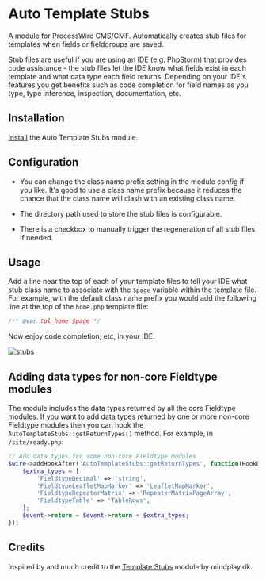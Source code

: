 # Auto Template Stubs

A module for ProcessWire CMS/CMF. Automatically creates stub files for templates when fields or fieldgroups are saved.

Stub files are useful if you are using an IDE (e.g. PhpStorm) that provides code assistance - the stub files let the IDE know what fields exist in each template and what data type each field returns. Depending on your IDE's features you get benefits such as code completion for field names as you type, type inference, inspection, documentation, etc.

## Installation

[Install](http://modules.processwire.com/install-uninstall/) the Auto Template Stubs module.

## Configuration

* You can change the class name prefix setting in the module config if you like. It's good to use a class name prefix because it reduces the chance that the class name will clash with an existing class name.

* The directory path used to store the stub files is configurable.

* There is a checkbox to manually trigger the regeneration of all stub files if needed.

## Usage

Add a line near the top of each of your template files to tell your IDE what stub class name to associate with the `$page` variable within the template file. For example, with the default class name prefix you would add the following line at the top of the `home.php` template file:

```php
/** @var tpl_home $page */
```

Now enjoy code completion, etc, in your IDE.

![stubs](https://user-images.githubusercontent.com/1538852/45592324-d0552a80-b9bd-11e8-9d64-2f29be754c67.gif)

## Adding data types for non-core Fieldtype modules

The module includes the data types returned by all the core Fieldtype modules. If you want to add data types returned by one or more non-core Fieldtype modules then you can hook the `AutoTemplateStubs::getReturnTypes()` method. For example, in `/site/ready.php`:

```php
// Add data types for some non-core Fieldtype modules
$wire->addHookAfter('AutoTemplateStubs::getReturnTypes', function(HookEvent $event) {
    $extra_types = [
        'FieldtypeDecimal' => 'string',
        'FieldtypeLeafletMapMarker' => 'LeafletMapMarker',
        'FieldtypeRepeaterMatrix' => 'RepeaterMatrixPageArray',
        'FieldtypeTable' => 'TableRows',
    ];
    $event->return = $event->return + $extra_types;
});
```

## Credits

Inspired by and much credit to the [Template Stubs](https://modules.processwire.com/modules/template-stubs/) module by mindplay.dk.